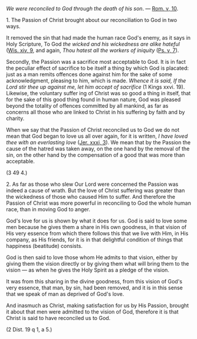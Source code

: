
_We were reconciled to God through the death of his son_. — [Rom. v, 10](https://vulgata.online/bible/Rom.v?ed=DR2&vfn=DR2.Rom.v.10:vs).

1\. The Passion of Christ brought about our reconciliation to God in two ways.

It removed the sin that had made the human race God's enemy, as it says in Holy Scripture, To God _the wicked and his wickedness are alike hateful_ ([Wis. xiv, 9](https://vulgata.online/bible/Wis.xiv?ed=DR2&vfn=DR2.Wis.xiv.9:vs), and again, _Thou hatest all the workers of iniquity_ ([Ps. v, 7](https://vulgata.online/bible/Ps.v?ed=DR2&vfn=DR2.Ps.v.7:vs)).

Secondly, the Passion was a sacrifice most acceptable to God. It is in fact the peculiar effect of sacrifice to be itself a thing by which God is placated: just as a man remits offences done against him for the sake of some acknowledgment, pleasing to him, which is made. _Whence it is said, If the Lord stir thee up against me, let him accept of sacrifice_ (1 Kings xxvi. 19). Likewise, the voluntary suffer ing of Christ was so good a thing in itself, that for the sake of this good thing found in human nature, God was pleased beyond the totality of offences committed by all mankind, as far as concerns all those who are linked to Christ in his suffering by faith and by charity.

When we say that the Passion of Christ reconciled us to God we do not mean that God began to love us all over again, for it is written, _I have loved thee with an everlasting love_ ([Jer. xxxi, 3](https://vulgata.online/bible/Jer.xxxi?ed=DR2&vfn=DR2.Jer.xxxi.3:vs)). We mean that by the Passion the cause of the hatred was taken away, on the one hand by the removal of the sin, on the other hand by the compensation of a good that was more than acceptable.

(3 49 4.)

2\. As far as those who slew Our Lord were concerned the Passion was indeed a cause of wrath. But the love of Christ suffering was greater than the wickedness of those who caused Him to suffer. And therefore the Passion of Christ was more powerful in reconciling to God the whole human race, than in moving God to anger.

God's love for us is shown by what it does for us. God is said to love some men because he gives them a share in His own goodness, in that vision of His very essence from which there follows this that we live with Him, in His company, as His friends, for it is in that delightful condition of things that happiness (beatitude) consists.

God is then said to love those whom He admits to that vision, either by giving them the vision directly or by giving them what will bring them to the vision — as when he gives the Holy Spirit as a pledge of the vision.

It was from this sharing in the divine goodness, from this vision of God's very essence, that man, by sin, had been removed, and it is in this sense that we speak of man as deprived of God's love.

And inasmuch as Christ, making satisfaction for us by His Passion, brought it about that men were admitted to the vision of God, therefore it is that Christ is said to have reconciled us to God.

(2 Dist. 19 q 1, a 5.)

